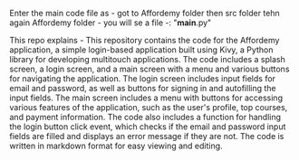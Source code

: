 Enter the main code file as - got to Affordemy folder then src folder tehn again Affordemy folder - you will se a file -:  "__main__.py" 

This repo explains - 
This repository contains the code for the Affordemy application, a simple login-based application built using Kivy, a Python library for developing multitouch applications. The code includes a splash screen, a login screen, and a main screen with a menu and various buttons for navigating the application. The login screen includes input fields for email and password, as well as buttons for signing in and autofilling the input fields. The main screen includes a menu with buttons for accessing various features of the application, such as the user's profile, top courses, and payment information. The code also includes a function for handling the login button click event, which checks if the email and password input fields are filled and displays an error message if they are not. The code is written in markdown format for easy viewing and editing.
